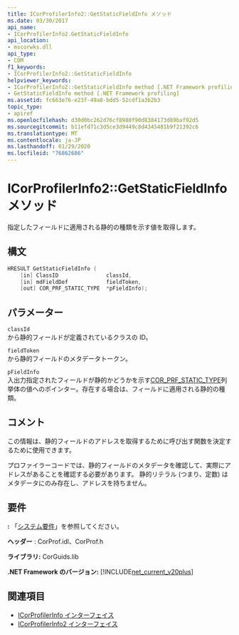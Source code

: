 ```yaml
---
title: ICorProfilerInfo2::GetStaticFieldInfo メソッド
ms.date: 03/30/2017
api_name:
- ICorProfilerInfo2.GetStaticFieldInfo
api_location:
- mscorwks.dll
api_type:
- COM
f1_keywords:
- ICorProfilerInfo2::GetStaticFieldInfo
helpviewer_keywords:
- ICorProfilerInfo2::GetStaticFieldInfo method [.NET Framework profiling]
- GetStaticFieldInfo method [.NET Framework profiling]
ms.assetid: fc663e76-e23f-49a8-bdd5-52cdf1a3b2b3
topic_type:
- apiref
ms.openlocfilehash: d30d0bc262d76cf8980f90d8384173d89baf92d5
ms.sourcegitcommit: b11efd71c3d5ce3d9449c8d4345481b9f21392c6
ms.translationtype: MT
ms.contentlocale: ja-JP
ms.lasthandoff: 01/29/2020
ms.locfileid: "76862686"
---
```

# <a name="icorprofilerinfo2getstaticfieldinfo-method"></a>ICorProfilerInfo2::GetStaticFieldInfo メソッド
指定したフィールドに適用される静的の種類を示す値を取得します。  
  
## <a name="syntax"></a>構文  
  
```cpp  
HRESULT GetStaticFieldInfo (  
    [in] ClassID               classId,  
    [in] mdFieldDef            fieldToken,  
    [out] COR_PRF_STATIC_TYPE  *pFieldInfo);  
```  
  
## <a name="parameters"></a>パラメーター  
 `classId`  
 から静的フィールドが定義されているクラスの ID。  
  
 `fieldToken`  
 から静的フィールドのメタデータトークン。  
  
 `pFieldInfo`  
 入出力指定されたフィールドが静的かどうかを示す[COR_PRF_STATIC_TYPE](cor-prf-static-type-enumeration.md)列挙体の値へのポインター。存在する場合は、フィールドに適用される静的の種類。  
  
## <a name="remarks"></a>コメント  
 この情報は、静的フィールドのアドレスを取得するために呼び出す関数を決定するために使用できます。  
  
 プロファイラーコードでは、静的フィールドのメタデータを確認して、実際にアドレスがあることを確認する必要があります。 静的リテラル (つまり、定数) はメタデータにのみ存在し、アドレスを持ちません。  
  
## <a name="requirements"></a>要件  
 **:** 「[システム要件](../../../../docs/framework/get-started/system-requirements.md)」を参照してください。  
  
 **ヘッダー** : CorProf.idl、CorProf.h  
  
 **ライブラリ:** CorGuids.lib  
  
 **.NET Framework のバージョン:** [!INCLUDE[net_current_v20plus](../../../../includes/net-current-v20plus-md.md)]  
  
## <a name="see-also"></a>関連項目

- [ICorProfilerInfo インターフェイス](icorprofilerinfo-interface.md)
- [ICorProfilerInfo2 インターフェイス](icorprofilerinfo2-interface.md)
